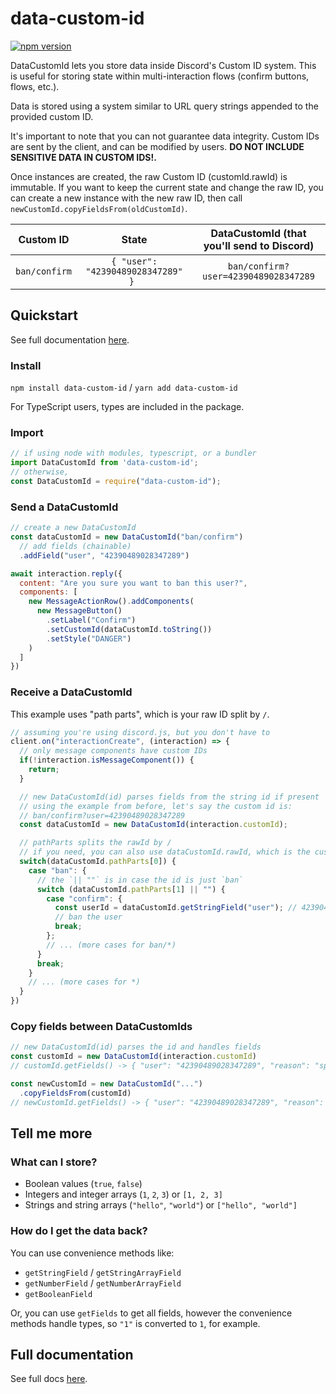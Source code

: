 # data-custom-id

[![npm version](https://badge.fury.io/js/data-custom-id.svg)](https://badge.fury.io/js/data-custom-id)

DataCustomId lets you store data inside Discord's Custom ID system. 
This is useful for storing state within multi-interaction flows (confirm buttons, flows, etc.).

Data is stored using a system similar to URL query strings appended to the provided custom ID.

It's important to note that you can not guarantee data integrity. 
Custom IDs are sent by the client, and can be modified by users. 
**DO NOT INCLUDE SENSITIVE DATA IN CUSTOM IDS!.**

Once instances are created, the raw Custom ID (customId.rawId) is immutable.
If you want to keep the current state and change the raw ID, you can create a new instance with the new raw ID, 
then call `newCustomId.copyFieldsFrom(oldCustomId)`.

|   Custom ID   |               State                | DataCustomId (that you'll send to Discord) |
|:-------------:|:----------------------------------:|:------------------------------------------:|
| `ban/confirm` | `{ "user": "42390489028347289" } ` |    `ban/confirm?user=42390489028347289`    |

## Quickstart

See full documentation [here](docs/API.md).

### Install

`npm install data-custom-id` / `yarn add data-custom-id`

For TypeScript users, types are included in the package.

### Import

```js
// if using node with modules, typescript, or a bundler
import DataCustomId from 'data-custom-id';
// otherwise,
const DataCustomId = require("data-custom-id");
```

### Send a DataCustomId

```js
// create a new DataCustomId
const dataCustomId = new DataCustomId("ban/confirm")
  // add fields (chainable)
  .addField("user", "42390489028347289")

await interaction.reply({
  content: "Are you sure you want to ban this user?",
  components: [
    new MessageActionRow().addComponents(
      new MessageButton()
        .setLabel("Confirm")
        .setCustomId(dataCustomId.toString())
        .setStyle("DANGER")
    )
  ]
})
```

### Receive a DataCustomId

This example uses "path parts", which is your raw ID split by `/`.

```js
// assuming you're using discord.js, but you don't have to
client.on("interactionCreate", (interaction) => {
  // only message components have custom IDs
  if(!interaction.isMessageComponent()) {
    return;
  }

  // new DataCustomId(id) parses fields from the string id if present
  // using the example from before, let's say the custom id is:
  // ban/confirm?user=42390489028347289
  const dataCustomId = new DataCustomId(interaction.customId);

  // pathParts splits the rawId by /
  // if you need, you can also use dataCustomId.rawId, which is the custom id without any data
  switch(dataCustomId.pathParts[0]) {
    case "ban": {
      // the `|| ""` is in case the id is just `ban`
      switch (dataCustomId.pathParts[1] || "") {
        case "confirm": {
          const userId = dataCustomId.getStringField("user"); // 42390489028347289
          // ban the user
          break;
        };
        // ... (more cases for ban/*)
      }
      break;
    }
    // ... (more cases for *)
  }
})
```

### Copy fields between DataCustomIds

```js
// new DataCustomId(id) parses the id and handles fields
const customId = new DataCustomId(interaction.customId)
// customId.getFields() -> { "user": "42390489028347289", "reason": "spam" }

const newCustomId = new DataCustomId("...")
  .copyFieldsFrom(customId)
// newCustomId.getFields() -> { "user": "42390489028347289", "reason": "spam" }
```

## Tell me more

### What can I store?

- Boolean values (`true`, `false`)
- Integers and integer arrays (`1`, `2`, `3`) or `[1, 2, 3]`
- Strings and string arrays (`"hello"`, `"world"`) or `["hello", "world"]`

### How do I get the data back?

You can use convenience methods like:

- `getStringField` / `getStringArrayField`
- `getNumberField` / `getNumberArrayField`
- `getBooleanField`

Or, you can use `getFields` to get all fields, however
the convenience methods handle types, so `"1"` is converted to `1`, for example.

## Full documentation

See full docs [here](docs/API.md).
